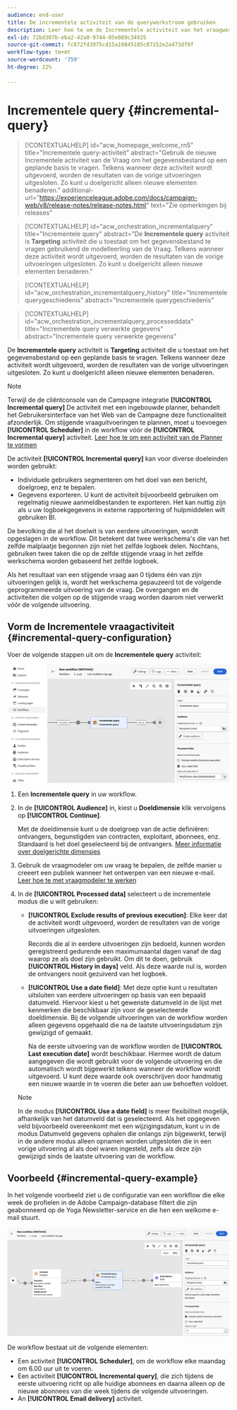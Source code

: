 ```yaml
---
audience: end-user
title: De incrementele activiteit van de querywerkstroom gebruiken
description: Leer hoe te om de Incrementele activiteit van het vraagwerkschema te gebruiken
exl-id: 72bd307b-eba2-42a0-9744-05e089c34925
source-git-commit: fc872fd3975cd15a10845185c87152e2a473df8f
workflow-type: tm+mt
source-wordcount: '759'
ht-degree: 22%

---
```


# Incrementele query {#incremental-query}

>[!CONTEXTUALHELP]
>id="acw_homepage_welcome_rn5"
>title="Incrementele query-activiteit"
>abstract="Gebruik de nieuwe Incrementele activiteit van de Vraag om het gegevensbestand op een geplande basis te vragen. Telkens wanneer deze activiteit wordt uitgevoerd, worden de resultaten van de vorige uitvoeringen uitgesloten. Zo kunt u doelgericht alleen nieuwe elementen benaderen."
>additional-url="https://experienceleague.adobe.com/docs/campaign-web/v8/release-notes/release-notes.html" text="Zie opmerkingen bij releases"

>[!CONTEXTUALHELP]
>id="acw_orchestration_incrementalquery"
>title="Incrementele query"
>abstract="De **Incrementele query** activiteit is **Targeting** activiteit die u toestaat om het gegevensbestand te vragen gebruikend de modelleerling van de Vraag. Telkens wanneer deze activiteit wordt uitgevoerd, worden de resultaten van de vorige uitvoeringen uitgesloten. Zo kunt u doelgericht alleen nieuwe elementen benaderen."

>[!CONTEXTUALHELP]
>id="acw_orchestration_incrementalquery_history"
>title="Incrementele querygeschiedenis"
>abstract="Incrementele querygeschiedenis"

>[!CONTEXTUALHELP]
>id="acw_orchestration_incrementalquery_processeddata"
>title="Incrementele query verwerkte gegevens"
>abstract="Incrementele query verwerkte gegevens"

De **Incrementele query** activiteit is **Targeting** activiteit die u toestaat om het gegevensbestand op een geplande basis te vragen. Telkens wanneer deze activiteit wordt uitgevoerd, worden de resultaten van de vorige uitvoeringen uitgesloten. Zo kunt u doelgericht alleen nieuwe elementen benaderen.

>[!NOTE]
>
>Terwijl de de cliëntconsole van de Campagne integratie **[!UICONTROL Incremental query]** De activiteit met een ingebouwde planner, behandelt het Gebruikersinterface van het Web van de Campagne deze functionaliteit afzonderlijk. Om stijgende vraaguitvoeringen te plannen, moet u toevoegen **[!UICONTROL Scheduler]** in de workflow vóór de **[!UICONTROL Incremental query]** activiteit. [Leer hoe te om een activiteit van de Planner te vormen](scheduler.md)

De activiteit **[!UICONTROL Incremental query]** kan voor diverse doeleinden worden gebruikt:

* Individuele gebruikers segmenteren om het doel van een bericht, doelgroep, enz te bepalen.
* Gegevens exporteren. U kunt de activiteit bijvoorbeeld gebruiken om regelmatig nieuwe aanmeldbestanden te exporteren. Het kan nuttig zijn als u uw logboekgegevens in externe rapportering of hulpmiddelen wilt gebruiken BI.

De bevolking die al het doelwit is van eerdere uitvoeringen, wordt opgeslagen in de workflow. Dit betekent dat twee werkschema&#39;s die van het zelfde malplaatje begonnen zijn niet het zelfde logboek delen. Nochtans, gebruiken twee taken die op de zelfde stijgende vraag in het zelfde werkschema worden gebaseerd het zelfde logboek.

Als het resultaat van een stijgende vraag aan 0 tijdens één van zijn uitvoeringen gelijk is, wordt het werkschema gepauzeerd tot de volgende geprogrammeerde uitvoering van de vraag. De overgangen en de activiteiten die volgen op de stijgende vraag worden daarom niet verwerkt vóór de volgende uitvoering.

## Vorm de Incrementele vraagactiviteit {#incremental-query-configuration}

Voer de volgende stappen uit om de **Incrementele query** activiteit:

![](../assets/incremental-query.png)

1. Een **Incrementele query** in uw workflow.

1. In de **[!UICONTROL Audience]** in, kiest u **Doeldimensie** klik vervolgens op **[!UICONTROL Continue]**.

   Met de doeldimensie kunt u de doelgroep van de actie definiëren: ontvangers, begunstigden van contracten, exploitant, abonnees, enz. Standaard is het doel geselecteerd bij de ontvangers. [Meer informatie over doelgerichte dimensies](../../audience/about-recipients.md#targeting-dimensions)

1. Gebruik de vraagmodeler om uw vraag te bepalen, de zelfde manier u creeert een publiek wanneer het ontwerpen van een nieuwe e-mail. [Leer hoe te met vraagmodeler te werken](../../query/query-modeler-overview.md)

1. In de **[!UICONTROL Processed data]** selecteert u de incrementele modus die u wilt gebruiken:

   * **[!UICONTROL Exclude results of previous execution]**: Elke keer dat de activiteit wordt uitgevoerd, worden de resultaten van de vorige uitvoeringen uitgesloten.

     Records die al in eerdere uitvoeringen zijn bedoeld, kunnen worden geregistreerd gedurende een maximumaantal dagen vanaf de dag waarop ze als doel zijn gebruikt. Om dit te doen, gebruik **[!UICONTROL History in days]** veld. Als deze waarde nul is, worden de ontvangers nooit gezuiverd van het logboek.

   * **[!UICONTROL Use a date field]**: Met deze optie kunt u resultaten uitsluiten van eerdere uitvoeringen op basis van een bepaald datumveld. Hiervoor kiest u het gewenste datumveld in de lijst met kenmerken die beschikbaar zijn voor de geselecteerde doeldimensie. Bij de volgende uitvoeringen van de workflow worden alleen gegevens opgehaald die na de laatste uitvoeringsdatum zijn gewijzigd of gemaakt.

     Na de eerste uitvoering van de workflow worden de **[!UICONTROL Last execution date]** wordt beschikbaar. Hiermee wordt de datum aangegeven die wordt gebruikt voor de volgende uitvoering en die automatisch wordt bijgewerkt telkens wanneer de workflow wordt uitgevoerd. U kunt deze waarde ook overschrijven door handmatig een nieuwe waarde in te voeren die beter aan uw behoeften voldoet.

   >[!NOTE]
   >
   >In de modus **[!UICONTROL Use a date field]** is meer flexibiliteit mogelijk, afhankelijk van het datumveld dat is geselecteerd. Als het opgegeven veld bijvoorbeeld overeenkomt met een wijzigingsdatum, kunt u in de modus Datumveld gegevens ophalen die onlangs zijn bijgewerkt, terwijl in de andere modus alleen opnamen worden uitgesloten die in een vorige uitvoering al als doel waren ingesteld, zelfs als deze zijn gewijzigd sinds de laatste uitvoering van de workflow.

## Voorbeeld {#incremental-query-example}

In het volgende voorbeeld ziet u de configuratie van een workflow die elke week de profielen in de Adobe Campaign-database filtert die zijn geabonneerd op de Yoga Newsletter-service en die hen een welkome e-mail stuurt.

![](../assets/incremental-query-example.png)

De workflow bestaat uit de volgende elementen:

* Een activiteit **[!UICONTROL Scheduler]**, om de workflow elke maandag om 6.00 uur uit te voeren.
* Een activiteit **[!UICONTROL Incremental query]**, die zich tijdens de eerste uitvoering richt op alle huidige abonnees en daarna alleen op de nieuwe abonnees van die week tijdens de volgende uitvoeringen.
* An **[!UICONTROL Email delivery]** activiteit.
